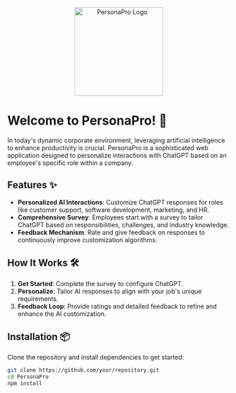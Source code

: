 <div align="center">
  <img src="/logo.png" alt="PersonaPro Logo" width="200"/>
</div>

# Welcome to PersonaPro! 🚀

In today's dynamic corporate environment, leveraging artificial intelligence to enhance productivity is crucial. PersonaPro is a sophisticated web application designed to personalize interactions with ChatGPT based on an employee's specific role within a company.

## Features ✨

- **Personalized AI Interactions**: Customize ChatGPT responses for roles like customer support, software development, marketing, and HR.
- **Comprehensive Survey**: Employees start with a survey to tailor ChatGPT based on responsibilities, challenges, and industry knowledge.
- **Feedback Mechanism**: Rate and give feedback on responses to continuously improve customization algorithms.

## How It Works 🛠️

1. **Get Started**: Complete the survey to configure ChatGPT.
2. **Personalize**: Tailor AI responses to align with your job's unique requirements.
3. **Feedback Loop**: Provide ratings and detailed feedback to refine and enhance the AI customization.

## Installation 📦

Clone the repository and install dependencies to get started:

```bash
git clone https://github.com/your/repository.git
cd PersonaPro
npm install
